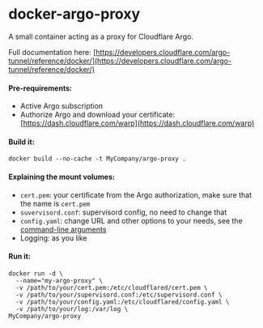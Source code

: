 # docker-argo-proxy
A small container acting as a proxy for Cloudflare Argo. 

Full documentation here: [https://developers.cloudflare.com/argo-tunnel/reference/docker/](https://developers.cloudflare.com/argo-tunnel/reference/docker/)

#### Pre-requirements:

* Active Argo subscription
* Authorize Argo and download your certificate: [https://dash.cloudflare.com/warp](https://dash.cloudflare.com/warp)

#### Build it:
```
docker build --no-cache -t MyCompany/argo-proxy .
```

#### Explaining the mount volumes:

* ```cert.pem```: your certificate from the Argo authorization, make sure that the name is ```cert.pem```
* ```suvervisord.conf```: supervisord config, no need to change that
* ```config.yaml```: change URL and other options to your needs, see the [command-line arguments](https://developers.cloudflare.com/argo-tunnel/reference/arguments/)
* Logging: as you like


#### Run it:
```
docker run -d \
  --name="my-argo-proxy" \
  -v /path/to/your/cert.pem:/etc/cloudflared/cert.pem \
  -v /path/to/your/supervisord.conf:/etc/supervisord.conf \
  -v /path/to/your/config.yaml:/etc/cloudflared/config.yaml \
  -v /path/to/your/log:/var/log \
MyCompany/argo-proxy
```
